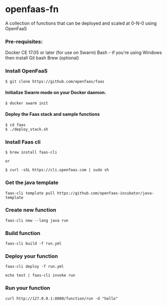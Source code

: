 # openfaas-fn
A collection of functions that can be deployed and scaled at 0-N-0 using OpenFaaS

### Pre-requisites:

Docker CE 17.05 or later (for use on Swarm)
Bash - if you're using Windows then install Git bash
Brew (optional)

### Install OpenFaaS

```
$ git clone https://github.com/openfaas/faas
```
#### Initialize Swarm mode on your Docker daemon.

```
$ docker swarm init
```
#### Deploy the Faas stack and sample functions

```
$ cd faas
$ ./deploy_stack.sh
```

### Install Faas cli 

```
$ brew install faas-cli

or 

$ curl -sSL https://cli.openfaas.com | sudo sh

```

### Get the java template 

```
faas-cli template pull https://github.com/openfaas-incubator/java-template
```

### Create new function

```
faas-cli new --lang java run
```
### Build function 

```
faas-cli build -f run.yml
```

### Deploy your function
```
faas-cli deploy -f run.yml

echo test | faas-cli invoke run

``` 

### Run your function 

```
curl http://127.0.0.1:8080/function/run -d "hello"
```
